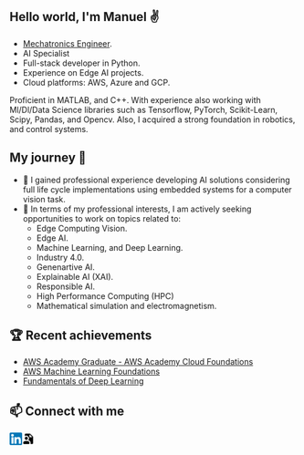 ## Hello world, I'm Manuel ✌️

- [Mechatronics Engineer](https://drive.google.com/file/d/1IRRyN_yXTJQB0wSWVpcmiDlag6R4Wncv/view).
- AI Specialist
- Full-stack developer in Python. 
- Experience on Edge AI projects.
- Cloud platforms: AWS, Azure and GCP.

Proficient in MATLAB, and C++. With experience also working with Ml/Dl/Data Science libraries such as Tensorflow, PyTorch, Scikit-Learn, Scipy, Pandas, and Opencv. Also, I acquired a strong foundation in robotics, and control systems.  

## My journey 🚀 

- 🦿 I gained professional experience developing AI solutions considering full life cycle implementations using embedded systems for a computer vision task.
- 🔭 In terms of my professional interests, I am actively seeking opportunities to work on topics related to: 
    - Edge Computing Vision.
    - Edge AI.
    - Machine Learning, and Deep Learning.
    - Industry 4.0.
    - Genenartive AI.
    - Explainable AI (XAI).
    - Responsible AI.
    - High Performance Computing (HPC) 
    - Mathematical simulation and electromagnetism.     


## 🏆 Recent achievements 

- [AWS Academy Graduate - AWS Academy Cloud Foundations](https://www.credly.com/badges/60d5bfb3-1f06-40da-99db-67c4576897a1)
- [AWS Machine Learning Foundations](https://graduation.udacity.com/api/graduation/certificate/LYDKQRNL/download)
- [Fundamentals of Deep Learning](https://courses.nvidia.com/certificates/2cd6b4fdf9d04ada915c01d07dc7a4c0/)


## 📫 Connect with me

[<img align="left" alt="codeSTACKr | LinkedIn" width="22px" src="assets/icons/linkedin_icon.png" />](https://www.linkedin.com/in/mhenaora)
[<img align="left" alt="codeSTACKr | LinkedIn" width="22px" src="assets/icons/cv.png" />](https://drive.google.com/file/d/1juOkdKFGoo2ALClen8naIi_c6c9r8LZP/view?usp=sharing)

